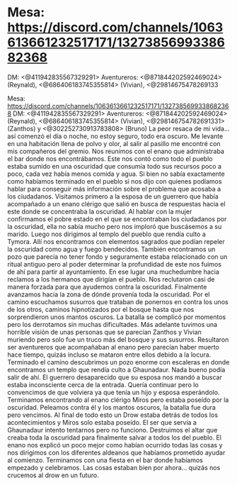 # Mesa: https://discord.com/channels/1063613661232517171/1327385699338682368
DM: <@411942835567329291> 
Aventureros: <@871844202592469024> (Reynald), <@686406183745355814>  (Vivian), <@29814675478269133

Mesa: https://discord.com/channels/1063613661232517171/1327385699338682368
DM: <@411942835567329291> 
Aventureros: <@871844202592469024> (Reynald), <@686406183745355814>  (Vivian), <@298146754782691331> (Zanthos) y <@302252730913783808> (Bruno)
La peor resaca de mi vida... así comenzó el día o noche, no estoy seguro, todo era oscuro. Me levante en una habitación llena de polvo y olor, al salir al pasillo me encontré con mis compañeros del gremio. Nos reunimos con el enano que administraba el bar donde nos encontrábamos. Este nos contó como todo el pueblo estaba sumido en una oscuridad que consumía todo sus recursos poco a poco, cada vez había menos comida y agua. Si bien no sabía  exactamente como habíamos terminado en el pueblo si nos dijo con quienes podíamos hablar para conseguir más información sobre el problema que acosaba a los ciudadanos.  Visitamos primero a la esposa de un guerrero que había acompañado a un enano clérigo que salió en busca de respuestas hacia el este donde se concentraba la oscuridad. Al hablar con la mujer confirmamos el pobre estado en el que se encontraban los ciudadanos por la oscuridad, ella no sabía mucho pero nos imploró que buscásemos a su marido. Luego nos dirigimos al templo del pueblo que rendía culto a Tymora. Allí nos encontramos con elementos sagrados que podían repeler la oscuridad como agua y fuego bendecidos. También encontramos un pozo que parecía no tener fondo y seguramente estaba relacionado con un ritual antiguo pero al poder determinar la profundidad de este nos fuimos de ahí para partir al ayuntamiento. En ese lugar una muchedumbre hacia reclamos a los hermanos que dirigían el pueblo. Nos reclutaron casi de manera forzada para que ayudemos contra la oscuridad. Finalmente avanzamos hacia la zona de dónde provenía toda la oscuridad. Por el camino escuchamos susurros que trataban de ponernos en contra los unos de los otros, caminos hipnotizados por el bosque hasta que nos sorprendieron  unos mantos oscuros. La batalla se complicó por momentos  pero los derrotamos sin muchas dificultades. Más adelante tuvimos una horrible visión de unas personas que se parecían Zanthos y Vivian muriendo pero solo fue un truco más del bosque y sus susurros.  Resultaron ser aventureros que acompañaban al enano pero parecían haber muerto hace tiempo, quizás incluso se mataron entre ellos debido a la locura. Terminado el camino descubrimos un pozo enorme con escaleras en donde encontramos un templo que rendía culto a Ghaunadaur. Nada bueno podía salir de ahí. El guerrero desaparecido que su esposa nos  mandó a buscar estaba inconsciente cerca de la entrada. Quería continuar pero lo convencimos de que volviera ya que tenía un hijo y esposa esperándolo. Terminamos encontrando al enano clérigo Miros pero estaba poseído por la oscuridad. Peleamos contra él y los mantos oscuros, la batalla fue dura pero vencimos. Al final de todo esto un Drow estaba detrás de todos los acontecimientos y Miros solo estaba poseído. El ser que servía a Ghaunadaur intento tentarnos pero no funciono. Destruimos el altar que creaba toda la oscuridad para finalmente salvar a todos los del pueblo. El enano nos explicó un poco mejor como habían ocurrido todas las cosas y nos dirigimos con los diferentes aldeanos que habíamos prometido ayudar al comienzo. Terminamos con una fiesta en el bar donde habíamos empezado y celebramos. Las cosas estaban bien por ahora… quizás nos crucemos al drow en un futuro.


